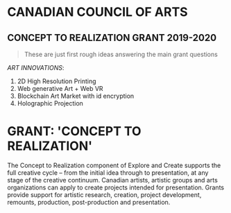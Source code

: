 # CANADIAN COUNCIL OF ARTS 

## CONCEPT TO REALIZATION GRANT 2019-2020

> These are just first rough ideas answering the main grant questions

*ART INNOVATIONS*:
1. 2D High Resolution Printing
2. Web generative Art + Web VR
3. Blockchain Art Market with id encryption
4. Holographic Projection

# GRANT: 'CONCEPT TO REALIZATION'

The Concept to Realization component of Explore and Create supports the full creative cycle – from the initial idea through to presentation, at any stage of the creative continuum. Canadian artists, artistic groups and arts organizations can apply to create projects intended for presentation. Grants provide support for artistic research, creation, project development, remounts, production, post-production and presentation.